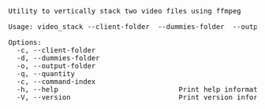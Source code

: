 <pre>
Utility to vertically stack two video files using ffmpeg

Usage: video_stack --client-folder <CLIENT_FOLDER> --dummies-folder <DUMMIES_FOLDER> --output-folder <OUTPUT_FOLDER> --quantity <QUANTITY> --command-index <COMMAND_INDEX>

Options:
  -c, --client-folder <CLIENT_FOLDER>    
  -d, --dummies-folder <DUMMIES_FOLDER>  
  -o, --output-folder <OUTPUT_FOLDER>    
  -q, --quantity <QUANTITY>              
  -c, --command-index <COMMAND_INDEX>    
  -h, --help                             Print help information
  -V, --version                          Print version information


</pre>
